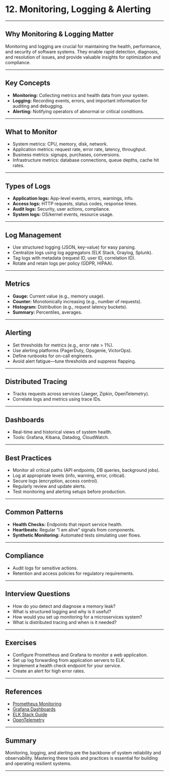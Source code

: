 # 12. Monitoring, Logging & Alerting

---

## Why Monitoring & Logging Matter

Monitoring and logging are crucial for maintaining the health, performance, and security of software systems. They enable rapid detection, diagnosis, and resolution of issues, and provide valuable insights for optimization and compliance.

---

## Key Concepts

- **Monitoring:** Collecting metrics and health data from your system.
- **Logging:** Recording events, errors, and important information for auditing and debugging.
- **Alerting:** Notifying operators of abnormal or critical conditions.

---

## What to Monitor

- System metrics: CPU, memory, disk, network.
- Application metrics: request rate, error rate, latency, throughput.
- Business metrics: signups, purchases, conversions.
- Infrastructure metrics: database connections, queue depths, cache hit rates.

---

## Types of Logs

- **Application logs:** App-level events, errors, warnings, info.
- **Access logs:** HTTP requests, status codes, response times.
- **Audit logs:** Security, user actions, compliance.
- **System logs:** OS/kernel events, resource usage.

---

## Log Management

- Use structured logging (JSON, key-value) for easy parsing.
- Centralize logs using log aggregators (ELK Stack, Graylog, Splunk).
- Tag logs with metadata (request ID, user ID, correlation ID).
- Rotate and retain logs per policy (GDPR, HIPAA).

---

## Metrics

- **Gauge:** Current value (e.g., memory usage).
- **Counter:** Monotonically increasing (e.g., number of requests).
- **Histogram:** Distribution (e.g., request latency buckets).
- **Summary:** Percentiles, averages.

---

## Alerting

- Set thresholds for metrics (e.g., error rate > 1%).
- Use alerting platforms (PagerDuty, Opsgenie, VictorOps).
- Define runbooks for on-call engineers.
- Avoid alert fatigue—tune thresholds and suppress flapping.

---

## Distributed Tracing

- Tracks requests across services (Jaeger, Zipkin, OpenTelemetry).
- Correlate logs and metrics using trace IDs.

---

## Dashboards

- Real-time and historical views of system health.
- Tools: Grafana, Kibana, Datadog, CloudWatch.

---

## Best Practices

- Monitor all critical paths (API endpoints, DB queries, background jobs).
- Log at appropriate levels (info, warning, error, critical).
- Secure logs (encryption, access control).
- Regularly review and update alerts.
- Test monitoring and alerting setups before production.

---

## Common Patterns

- **Health Checks:** Endpoints that report service health.
- **Heartbeats:** Regular “I am alive” signals from components.
- **Synthetic Monitoring:** Automated tests simulating user flows.

---

## Compliance

- Audit logs for sensitive actions.
- Retention and access policies for regulatory requirements.

---

## Interview Questions

- How do you detect and diagnose a memory leak?
- What is structured logging and why is it useful?
- How would you set up monitoring for a microservices system?
- What is distributed tracing and when is it needed?

---

## Exercises

- Configure Prometheus and Grafana to monitor a web application.
- Set up log forwarding from application servers to ELK.
- Implement a health check endpoint for your service.
- Create an alert for high error rates.

---

## References

- [Prometheus Monitoring](https://prometheus.io/)
- [Grafana Dashboards](https://grafana.com/)
- [ELK Stack Guide](https://www.elastic.co/what-is/elk-stack)
- [OpenTelemetry](https://opentelemetry.io/)

---

## Summary

Monitoring, logging, and alerting are the backbone of system reliability and observability. Mastering these tools and practices is essential for building and operating resilient systems.

---
